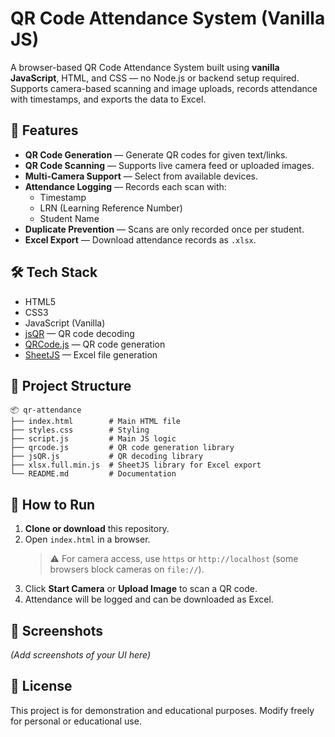 # QR Code Attendance System (Vanilla JS)

A browser-based QR Code Attendance System built using **vanilla JavaScript**, HTML, and CSS — no Node.js or backend setup required.  
Supports camera-based scanning and image uploads, records attendance with timestamps, and exports the data to Excel.

## 📌 Features
- **QR Code Generation** — Generate QR codes for given text/links.
- **QR Code Scanning** — Supports live camera feed or uploaded images.
- **Multi-Camera Support** — Select from available devices.
- **Attendance Logging** — Records each scan with:
  - Timestamp
  - LRN (Learning Reference Number)
  - Student Name
- **Duplicate Prevention** — Scans are only recorded once per student.
- **Excel Export** — Download attendance records as `.xlsx`.

## 🛠 Tech Stack
- HTML5
- CSS3
- JavaScript (Vanilla)
- [jsQR](https://github.com/cozmo/jsQR) — QR code decoding
- [QRCode.js](https://github.com/davidshimjs/qrcodejs) — QR code generation
- [SheetJS](https://sheetjs.com/) — Excel file generation

## 📂 Project Structure
```
📦 qr-attendance
├── index.html        # Main HTML file
├── styles.css        # Styling
├── script.js         # Main JS logic
├── qrcode.js         # QR code generation library
├── jsQR.js           # QR decoding library
├── xlsx.full.min.js  # SheetJS library for Excel export
└── README.md         # Documentation
```

## 🚀 How to Run
1. **Clone or download** this repository.
2. Open `index.html` in a browser.  
   > ⚠️ For camera access, use `https` or `http://localhost` (some browsers block cameras on `file://`).
3. Click **Start Camera** or **Upload Image** to scan a QR code.
4. Attendance will be logged and can be downloaded as Excel.

## 📸 Screenshots
*(Add screenshots of your UI here)*

## 📜 License
This project is for demonstration and educational purposes. Modify freely for personal or educational use.
